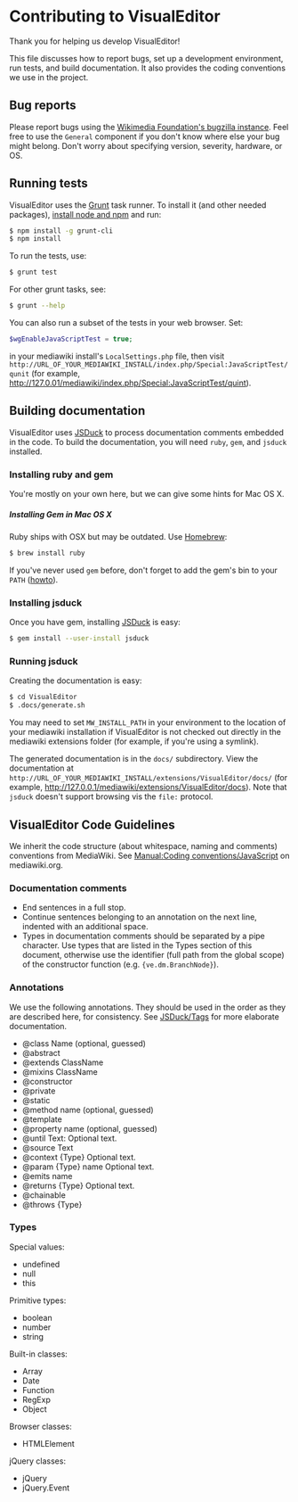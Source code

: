 # Contributing to VisualEditor

Thank you for helping us develop VisualEditor!

This file discusses how to report bugs, set up a development environment,
run tests, and build documentation.  It also provides the coding conventions
we use in the project.

## Bug reports

Please report bugs using the
[Wikimedia Foundation's bugzilla instance](https://bugzilla.wikimedia.org/enter_bug.cgi?product=VisualEditor&component=General).
Feel free to use the `General` component if you don't know where else
your bug might belong.  Don't worry about specifying version,
severity, hardware, or OS.

## Running tests

VisualEditor uses the [Grunt](http://gruntjs.com/) task runner.
To install it (and other needed packages),
[install node and npm](http://nodejs.org/download/) and run:

```sh
$ npm install -g grunt-cli
$ npm install
```

To run the tests, use:
```sh
$ grunt test
```

For other grunt tasks, see:
```sh
$ grunt --help
```

You can also run a subset of the tests in your web browser.  Set:
```php
$wgEnableJavaScriptTest = true;
```
in your mediawiki install's `LocalSettings.php` file, then visit
`http://URL_OF_YOUR_MEDIAWIKI_INSTALL/index.php/Special:JavaScriptTest/qunit`
(for example, http://127.0.01/mediawiki/index.php/Special:JavaScriptTest/quint).

[](http://localhost/foo)

## Building documentation

VisualEditor uses [JSDuck](https://github.com/senchalabs/jsduck) to
process documentation comments embedded in the code.  To build the
documentation, you will need `ruby`, `gem`, and `jsduck` installed.

### Installing ruby and gem

You're mostly on your own here, but we can give some hints for Mac OS X.

##### Installing Gem in Mac OS X
Ruby ships with OSX but may be outdated. Use [Homebrew](http://mxcl.github.com/homebrew/):
```sh
$ brew install ruby
```

If you've never used `gem` before, don't forget to add the gem's bin to your `PATH` ([howto](http://stackoverflow.com/a/14138490/319266)).

### Installing jsduck

Once you have gem, installing [JSDuck](https://github.com/senchalabs/jsduck) is easy:
```sh
$ gem install --user-install jsduck
```

### Running jsduck

Creating the documentation is easy:
```sh
$ cd VisualEditor
$ .docs/generate.sh
```

You may need to set `MW_INSTALL_PATH` in your environment to the
location of your mediawiki installation if VisualEditor is not
checked out directly in the mediawiki extensions folder (for example,
if you're using a symlink).

The generated documentation is in the `docs/` subdirectory.  View the
documentation at
`http://URL_OF_YOUR_MEDIAWIKI_INSTALL/extensions/VisualEditor/docs/`
(for example, http://127.0.0.1/mediawiki/extensions/VisualEditor/docs).
Note that `jsduck` doesn't support browsing vis the `file:` protocol.

## VisualEditor Code Guidelines

We inherit the code structure (about whitespace, naming and comments) conventions
from MediaWiki. See [Manual:Coding conventions/JavaScript](https://www.mediawiki.org/wiki/Manual:Coding_conventions/JavaScript) on mediawiki.org.

### Documentation comments

* End sentences in a full stop.
* Continue sentences belonging to an annotation on the next line, indented with an
  additional space.
* Types in documentation comments should be separated by a pipe character. Use types
  that are listed in the Types section of this document, otherwise use the identifier
  (full path from the global scope) of the constructor function (e.g. `{ve.dm.BranchNode}`).

### Annotations

We use the following annotations. They should be used in the order as they are described
here, for consistency. See [JSDuck/Tags](https://github.com/senchalabs/jsduck/wiki/Tags) for more elaborate documentation.

* @class Name (optional, guessed)
* @abstract
* @extends ClassName
* @mixins ClassName
* @constructor
* @private
* @static
* @method name (optional, guessed)
* @template
* @property name (optional, guessed)
* @until Text: Optional text.
* @source Text
* @context {Type} Optional text.
* @param {Type} name Optional text.
* @emits name
* @returns {Type} Optional text.
* @chainable
* @throws {Type}

### Types

Special values:
* undefined
* null
* this

Primitive types:
* boolean
* number
* string

Built-in classes:
* Array
* Date
* Function
* RegExp
* Object

Browser classes:
* HTMLElement

jQuery classes:
* jQuery
* jQuery.Event
